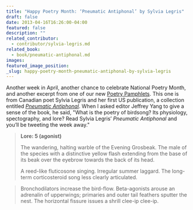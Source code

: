 ```yaml
---
title: "Happy Poetry Month: ‘Pneumatic Antiphonal’ by Sylvia Legris"
draft: false
date: 2013-04-16T16:26:00-04:00
featured: false
description: ""
related_contributor:
  - contributor/sylvia-legris.md
related_book:
  - book/pneumatic-antiphonal.md
images:
featured_image_position: 
_slug: happy-poetry-month-pneumatic-antiphonal-by-sylvia-legris
---
```


Another week in April, another chance to celebrate National Poetry Month, and another excerpt from one of our new [Poetry Pamphlets](http://ndbooks.com/book/poetry-pamphlets). This one is from Canadian poet Sylvia Legris and her first US publication, a collection entitled [_Pneumatic Antiphonal_](http://ndbooks.com/book/pneumatic-antiphonal). When I asked editor Jeffrey Yang to give a sense of the book, he said, "What is the poetry of birdsong? Its physiology, spectography, and lore? Read Sylvia Legris’ _Pneumatic Antiphonal_ and you’ll be tweeting the week away." 

> **Lore: 5 (agonist)**
> 
> The wandering, halting warble of the Evening Grosbeak. The male of the species with a distinctive yellow flash extending from the base of its beak over the eyebrow towards the back of its head.
> 
> A reed-like fluticosone singing. Irregular summer laggard. The long-term corticosteroid song less clearly articulated.

> Bronchodilators increase the bird-flow. Beta-agonists arouse an adrenalin of upperwings; primaries and outer tail feathers sputter the nest. The horizontal fissure issues a shrill clee-ip clee-ip.

